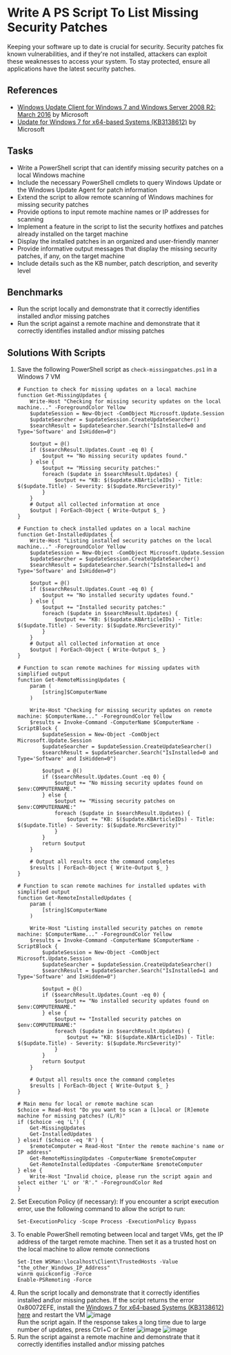 # Write A PS Script To List Missing Security Patches
Keeping your software up to date is crucial for security. Security patches fix known vulnerabilities, and if they're not installed, attackers can exploit these weaknesses to access your system. To stay protected, ensure all applications have the latest security patches.

## References
- [Windows Update Client for Windows 7 and Windows Server 2008 R2: March 2016](https://support.microsoft.com/en-us/topic/windows-update-client-for-windows-7-and-windows-server-2008-r2-march-2016-31422d0a-8818-cfdd-140e-e27883c7a2c5#bkmk_prerequisite) by Microsoft
- [Update for Windows 7 for x64-based Systems (KB3138612)](https://www.microsoft.com/en-us/download/details.aspx?id=51212) by Microsoft

## Tasks
- Write a PowerShell script that can identify missing security patches on a local Windows machine
- Include the necessary PowerShell cmdlets to query Windows Update or the Windows Update Agent for patch information
- Extend the script to allow remote scanning of Windows machines for missing security patches
- Provide options to input remote machine names or IP addresses for scanning
- Implement a feature in the script to list the security hotfixes and patches already installed on the target machine
- Display the installed patches in an organized and user-friendly manner
- Provide informative output messages that display the missing security patches, if any, on the target machine
- Include details such as the KB number, patch description, and severity level


## Benchmarks
- Run the script locally and demonstrate that it correctly identifies installed and\or missing patches
- Run the script against a remote machine and demonstrate that it correctly identifies installed and\or missing patches


## Solutions With Scripts
1. Save the following PowerShell script as `check-missingpatches.ps1` in a Windows 7 VM
    ```
    # Function to check for missing updates on a local machine
    function Get-MissingUpdates {
        Write-Host "Checking for missing security updates on the local machine..." -ForegroundColor Yellow
        $updateSession = New-Object -ComObject Microsoft.Update.Session
        $updateSearcher = $updateSession.CreateUpdateSearcher()
        $searchResult = $updateSearcher.Search("IsInstalled=0 and Type='Software' and IsHidden=0")
    
        $output = @()
        if ($searchResult.Updates.Count -eq 0) {
            $output += "No missing security updates found."
        } else {
            $output += "Missing security patches:"
            foreach ($update in $searchResult.Updates) {
                $output += "KB: $($update.KBArticleIDs) - Title: $($update.Title) - Severity: $($update.MsrcSeverity)"
            }
        }
        # Output all collected information at once
        $output | ForEach-Object { Write-Output $_ }
    }
    
    # Function to check installed updates on a local machine
    function Get-InstalledUpdates {
        Write-Host "Listing installed security patches on the local machine..." -ForegroundColor Yellow
        $updateSession = New-Object -ComObject Microsoft.Update.Session
        $updateSearcher = $updateSession.CreateUpdateSearcher()
        $searchResult = $updateSearcher.Search("IsInstalled=1 and Type='Software' and IsHidden=0")
    
        $output = @()
        if ($searchResult.Updates.Count -eq 0) {
            $output += "No installed security updates found."
        } else {
            $output += "Installed security patches:"
            foreach ($update in $searchResult.Updates) {
                $output += "KB: $($update.KBArticleIDs) - Title: $($update.Title) - Severity: $($update.MsrcSeverity)"
            }
        }
        # Output all collected information at once
        $output | ForEach-Object { Write-Output $_ }
    }
    
    # Function to scan remote machines for missing updates with simplified output
    function Get-RemoteMissingUpdates {
        param (
            [string]$ComputerName
        )
    
        Write-Host "Checking for missing security updates on remote machine: $ComputerName..." -ForegroundColor Yellow
        $results = Invoke-Command -ComputerName $ComputerName -ScriptBlock {
            $updateSession = New-Object -ComObject Microsoft.Update.Session
            $updateSearcher = $updateSession.CreateUpdateSearcher()
            $searchResult = $updateSearcher.Search("IsInstalled=0 and Type='Software' and IsHidden=0")
    
            $output = @()
            if ($searchResult.Updates.Count -eq 0) {
                $output += "No missing security updates found on $env:COMPUTERNAME."
            } else {
                $output += "Missing security patches on $env:COMPUTERNAME:"
                foreach ($update in $searchResult.Updates) {
                    $output += "KB: $($update.KBArticleIDs) - Title: $($update.Title) - Severity: $($update.MsrcSeverity)"
                }
            }
            return $output
        }
    
        # Output all results once the command completes
        $results | ForEach-Object { Write-Output $_ }
    }
    
    # Function to scan remote machines for installed updates with simplified output
    function Get-RemoteInstalledUpdates {
        param (
            [string]$ComputerName
        )
    
        Write-Host "Listing installed security patches on remote machine: $ComputerName..." -ForegroundColor Yellow
        $results = Invoke-Command -ComputerName $ComputerName -ScriptBlock {
            $updateSession = New-Object -ComObject Microsoft.Update.Session
            $updateSearcher = $updateSession.CreateUpdateSearcher()
            $searchResult = $updateSearcher.Search("IsInstalled=1 and Type='Software' and IsHidden=0")
    
            $output = @()
            if ($searchResult.Updates.Count -eq 0) {
                $output += "No installed security updates found on $env:COMPUTERNAME."
            } else {
                $output += "Installed security patches on $env:COMPUTERNAME:"
                foreach ($update in $searchResult.Updates) {
                    $output += "KB: $($update.KBArticleIDs) - Title: $($update.Title) - Severity: $($update.MsrcSeverity)"
                }
            }
            return $output
        }
    
        # Output all results once the command completes
        $results | ForEach-Object { Write-Output $_ }
    }
    
    # Main menu for local or remote machine scan
    $choice = Read-Host "Do you want to scan a [L]ocal or [R]emote machine for missing patches? (L/R)"
    if ($choice -eq 'L') {
        Get-MissingUpdates
        Get-InstalledUpdates
    } elseif ($choice -eq 'R') {
        $remoteComputer = Read-Host "Enter the remote machine's name or IP address"
        Get-RemoteMissingUpdates -ComputerName $remoteComputer
        Get-RemoteInstalledUpdates -ComputerName $remoteComputer
    } else {
        Write-Host "Invalid choice, please run the script again and select either 'L' or 'R'." -ForegroundColor Red
    }
    ```
2. Set Execution Policy (if necessary): If you encounter a script execution error, use the following command to allow the script to run:
   ```
   Set-ExecutionPolicy -Scope Process -ExecutionPolicy Bypass
   ```
3. To enable PowerShell remoting between local and target VMs, get the IP address of the target remote machine. Then set it as a trusted host on the local machine to allow remote connections
   ```
   Set-Item WSMan:\localhost\Client\TrustedHosts -Value "the_other_Windows_IP_Address"
   winrm quickconfig -Force
   Enable-PSRemoting -Force
   ```
4. Run the script locally and demonstrate that it correctly identifies installed and\or missing patches. If the script returns the error 0x80072EFE, install the [Windows 7 for x64-based Systems (KB3138612) here](https://www.microsoft.com/en-us/download/details.aspx?id=51212) and restart the VM
   ![image](https://github.com/user-attachments/assets/5abf65c4-da12-493b-a4a9-944226ef9cb7)
   <br/>
   Run the script again. If the response takes a long time due to large number of updates, press Ctrl+C or Enter
   ![image](https://github.com/user-attachments/assets/7ac51d46-001f-4214-9af0-dd9b985f1f92)
   ![image](https://github.com/user-attachments/assets/cfe1fb54-9f90-4021-9e4d-1a0ba448a0d4)
6. Run the script against a remote machine and demonstrate that it correctly identifies installed and\or missing patches
